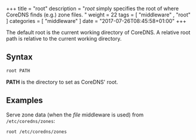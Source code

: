 +++
title = "root"
description = "*root* simply specifies the root of where CoreDNS finds (e.g.) zone files. "
weight = 22
tags = [  "middleware" , "root" ]
categories = [ "middleware" ]
date = "2017-07-26T08:45:58+01:00"
+++

The default root is the current working directory of CoreDNS. A relative root path is relative to
the current working directory.

## Syntax

~~~ txt
root PATH
~~~

**PATH** is the directory to set as CoreDNS' root.

## Examples

Serve zone data (when the *file* middleware is used) from `/etc/coredns/zones`:

~~~ txt
root /etc/coredns/zones
~~~

